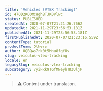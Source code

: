 ```yaml
---
title: 'Vehicles (VTEX Tracking)'
id: 47OD2KOOMcHghBTJK0Vlwc
status: PUBLISHED
createdAt: 2020-07-07T21:21:26.766Z
updatedAt: 2021-11-29T23:56:53.181Z
publishedAt: 2021-11-29T23:56:53.181Z
firstPublishedAt: 2020-07-07T21:23:16.559Z
contentType: tutorial
productTeam: Others
author: 0QBQws7rk0t5Mnu8fgfUv
slug: veiculos-vtex-tracking
locale: en
legacySlug: veiculos-vtex-tracking
subcategory: 7yiFRk9TGfMNeyhT83UljP
---
```


>⚠️ Content under translation.
